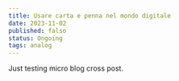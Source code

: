 ```yaml
---
title: Usare carta e penna nel mondo digitale
date: 2023-11-02
published: falso
status: Ongoing
tags: analog 
---
```


Just testing micro blog cross post.

